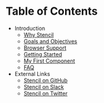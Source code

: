 # Table of Contents

- Introduction
  - [Why Stencil](introduction/why-stencil.md)
  - [Goals and Objectives](introduction/goals-and-objectives.md)
  - [Browser Support](introduction/browser-support.md)
  - [Getting Started](introduction/getting-started.md)
  - [My First Component](introduction/my-first-component.md)
  - [FAQ](introduction/faq.md)
- External Links
  - [Stencil on GitHub](https://github.com/ionic-team/stencil)
  - [Stencil on Slack](https://stencil-worldwide.herokuapp.com/)
  - [Stencil on Twitter](https://twitter.com/stenciljs)

